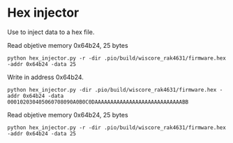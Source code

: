 # Hex injector

Use to inject data to a hex file.

Read objetive memory 0x64b24, 25 bytes

    python hex_injector.py -r -dir .pio/build/wiscore_rak4631/firmware.hex -addr 0x64b24 -data 25

Write in address 0x64b24.

    python hex_injector.py -dir .pio/build/wiscore_rak4631/firmware.hex -addr 0x64b24 -data 000102030405060708090A0B0C0DAAAAAAAAAAAAAAAAAAAAAAAAAAAABB

Read objetive memory 0x64b24, 25 bytes

    python hex_injector.py -r -dir .pio/build/wiscore_rak4631/firmware.hex -addr 0x64b24 -data 25
